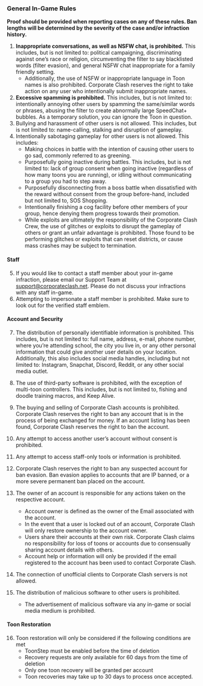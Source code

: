 ### General In-Game Rules
**Proof should be provided when reporting cases on any of these rules. Ban lengths will be determined by the severity of the case and/or infraction history.**

1. **Inappropriate conversations, as well as NSFW chat, is prohibited.** This includes, but is not limited to: political campaigning, discriminating against one’s race or religion, circumventing the filter to say blacklisted words (filter evasion), and general NSFW chat inappropriate for a family friendly setting.
    * Additionally, the use of NSFW or inappropriate language in Toon names is also prohibited. Corporate Clash reserves the right to take action on any user who intentionally submit inappropriate names.
2. **Excessive spamming is prohibited.** This includes, but is not limited to: intentionally annoying other users by spamming the same/similar words or phrases, abusing the filter to create abnormally large SpeedChat+ bubbles. As a temporary solution, you can ignore the Toon in question.
3. Bullying and harassment of other users is not allowed. This includes, but is not limited to: name-calling, stalking and disruption of gameplay. 
4. Intentionally sabotaging gameplay for other users is not allowed. This includes:
    * Making choices in battle with the intention of causing other users to go sad, commonly referred to as greening.
    * Purposefully going inactive during battles. This includes, but is not limited to: lack of group consent when going inactive (regardless of how many toons you are running), or idling without communicating to a group you had to step away.
    * Purposefully disconnecting from a boss battle when dissatisfied with the reward without consent from the group before-hand, included but not limited to, SOS Shopping.
    * Intentionally finishing a cog facility before other members of your group, hence denying them progress towards their promotion.
    * While exploits are ultimately the responsibility of the Corporate Clash Crew, the use of glitches or exploits to disrupt the gameplay of others or grant an unfair advantage is prohibited. Those found to be performing glitches or exploits that can reset districts, or cause mass crashes may be subject to termination.

#### Staff

5. If you would like to contact a staff member about your in-game infraction, please email our Support Team at support@corporateclash.net. Please do not discuss your infractions with any staff in-game.
6. Attempting to impersonate a staff member is prohibited. Make sure to look out for the verified staff emblem.

#### Account and Security

7. The distribution of personally identifiable information is prohibited. This includes, but is not limited to: full name, address, e-mail, phone number, where you’re attending school, the city you live in, or any other personal information that could give another user details on your location. Additionally, this also includes social media handles, including but not limited to: Instagram, Snapchat, Discord, Reddit, or any other social media outlet.

8. The use of third-party software is prohibited, with the exception of multi-toon controllers. This includes, but is not limited to, fishing and doodle training macros, and Keep Alive.

9. The buying and selling of Corporate Clash accounts is prohibited. Corporate Clash reserves the right to ban any account that is in the process of being exchanged for money. If an account listing has been found, Corporate Clash reserves the right to ban the account.

10. Any attempt to access another user’s account without consent is prohibited.

11. Any attempt to access staff-only tools or information is prohibited.

12. Corporate Clash reserves the right to ban any suspected account for ban evasion. Ban evasion applies to accounts that are IP banned, or a more severe permanent ban placed on the account.

13. The owner of an account is responsible for any actions taken on the respective account.
    * Account owner is defined as the owner of the Email associated with the account.
    * In the event that a user is locked out of an account, Corporate Clash will only restore ownership to the account owner.
    * Users share their accounts at their own risk. Corporate Clash claims no responsibility for loss of toons or accounts due to consensually sharing account details with others.
    * Account help or information will only be provided if the email registered to the account has been used to contact Corporate Clash.
14. The connection of unofficial clients to Corporate Clash servers is not allowed.
15. The distribution of malicious software to other users is prohibited.
    * The advertisement of malicious software via any in-game or social media medium is prohibited.

#### Toon Restoration

16. Toon restoration will only be considered if the following conditions are met
    * ToonStep must be enabled before the time of deletion
    * Recovery requests are only available for 60 days from the time of deletion
    * Only one toon recovery will be granted per account
    * Toon recoveries may take up to 30 days to process once accepted.
